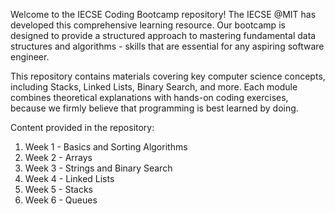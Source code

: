 Welcome to the IECSE Coding Bootcamp repository! The IECSE @MIT has developed this comprehensive learning resource. Our bootcamp is designed to provide a structured approach to mastering fundamental data structures and algorithms - skills that are essential for any aspiring software engineer. 

This repository contains materials covering key computer science concepts, including Stacks, Linked Lists, Binary Search, and more. Each module combines theoretical explanations with hands-on coding exercises, because we firmly believe that programming is best learned by doing. 

Content provided in the repository:
1. Week 1 - Basics and Sorting Algorithms
2. Week 2 - Arrays
3. Week 3 - Strings and Binary Search
4. Week 4 - Linked Lists
5. Week 5 - Stacks
6. Week 6 - Queues
